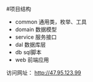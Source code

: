 #项目结构
- common 通用类，枚举、工具　
- domain 数据模型
- service 服务接口
- dal 数据库层
- db sql脚本
- web 前端应用


访问网址：
http://47.95.123.99
